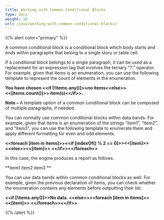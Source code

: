```yaml
---
title: Working with Common Conditional Blocks
type: docs
weight: 10
url: /java/working-with-common-conditional-blocks/
---
```


{{% alert color="primary" %}} 

A common conditional block is a conditional block which body starts and ends within paragraphs that belong to a single story or table cell.

If a conditional block belongs to a single paragraph, it can be used as a replacement for an expression tag that involves the ternary “?:” operator. For example, given that items is an enumeration, you can use the following template to represent the count of elements in the enumeration.

**You have chosen &lt;&lt;if [!items.any()]&gt;&gt;no items&lt;&lt;else&gt;&gt;&lt;&lt;[items.count()]&gt;&gt; item(s)&lt;&lt;/if&gt;&gt;.**

**Note –** A template option of a common conditional block can be composed of multiple paragraphs, if needed.

You can normally use common conditional blocks within data bands. For example, given that items is an enumeration of the strings “item1”, “item2”, and “item3”, you can use the following template to enumerate them and apply different formatting for even and odd elements.

**&lt;&lt;foreach [item in items]&gt;&gt;&lt;&lt;if [indexOf() % 2 == 0]&gt;&gt;&lt;&lt;[item]&gt;&gt;
&lt;&lt;else&gt;&gt;&lt;&lt;[item]&gt;&gt;
&lt;&lt;/if&gt;&gt;&lt;&lt;/foreach&gt;&gt;**

In this case, the engine produces a report as follows.

**item1
item2
item3
** 

You can use data bands within common conditional blocks as well. For example, given the previous declaration of items, you can check whether the enumeration contains any elements before outputting their list.

**&lt;&lt;if [!items.any()]&gt;&gt;No data.
&lt;&lt;else&gt;&gt;&lt;&lt;foreach [item in items]&gt;&gt;&lt;&lt;[item]&gt;&gt;
&lt;&lt;/foreach&gt;&gt;&lt;&lt;/if&gt;&gt;**

{{% /alert %}}
